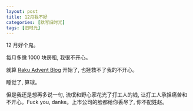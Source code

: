 ```yaml
---
layout: post
title: 12月我不好
categories: [默写旧时光]
tags: [旧时光]
---
```


12 月好个鬼。

每月多缴 1000 块房租, 我很不开心。

就算 [Raku Advent Blog](https://raku-advent.blog) 开始了, 也拯救不了我的不开心。

睡觉了, 算球。

但是我还是想再多说一句, 流氓和野心家花光了打工人的钱, 让打工人承担痛苦和不开心。Fuck you, danke。上市公司的脸都给你丢尽了, 你不配姓赵。